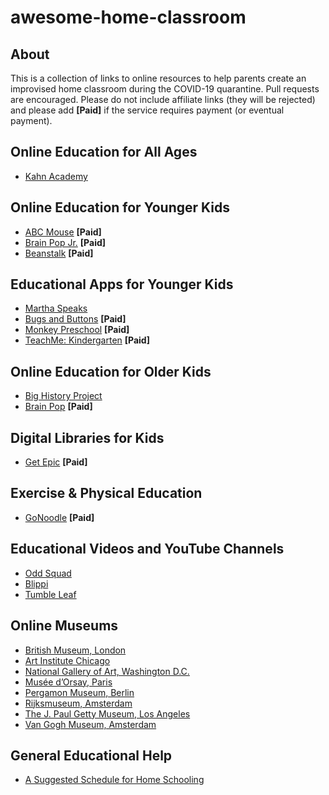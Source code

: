 # awesome-home-classroom

## About 
This is a collection of links to online resources to help parents create an improvised home classroom during the COVID-19 quarantine.
Pull requests are encouraged.  Please do not include affiliate links (they will be rejected) and please add **[Paid]** if the service requires payment (or eventual payment).

## Online Education for All Ages
* [Kahn Academy](https://www.khanacademy.org/)

## Online Education for Younger Kids
* [ABC Mouse](https://www.abcmouse.com) **[Paid]**
* [Brain Pop Jr.](https://jr.brainpop.com/) **[Paid]**
* [Beanstalk](https://beanstalk.co/) **[Paid]**

## Educational Apps for Younger Kids
* [Martha Speaks](https://pbskids.org/martha/mobile/index.html)
* [Bugs and Buttons](https://apps.apple.com/us/app/bugs-and-buttons/id446031868) **[Paid]**
* [Monkey Preschool](http://monkeypreschool.com/) **[Paid]**
* [TeachMe: Kindergarten](https://www.commonsensemedia.org/app-reviews/teachme-kindergarten) **[Paid]**
  
## Online Education for Older Kids
* [Big History Project](https://school.bighistoryproject.com/bhplive)
* [Brain Pop](https://www.brainpop.com/) **[Paid]**

## Digital Libraries for Kids
* [Get Epic](https://www.getepic.com) **[Paid]**

## Exercise & Physical Education 
* [GoNoodle](https://www.gonoodle.com/) **[Paid]**

## Educational Videos and YouTube Channels
* [Odd Squad](https://pbskids.org/oddsquad/)
* [Blippi](https://www.youtube.com/channel/UC5PYHgAzJ1wLEidB58SK6Xw)
* [Tumble Leaf](https://www.amazon.com/gp/video/detail/B00CBLOXTU/ref=atv_dp_share_cu_r)

## Online Museums
* [British Museum, London](https://britishmuseum.withgoogle.com/)
* [Art Institute Chicago](https://www.artic.edu/collection)
* [National Gallery of Art, Washington D.C.](https://artsandculture.google.com/partner/national-gallery-of-art-washington-dc?hl=en)
* [Musée d’Orsay, Paris](https://artsandculture.google.com/partner/musee-dorsay-paris?hl=en)
* [Pergamon Museum, Berlin](https://artsandculture.google.com/entity/pergamon/m05tcm?hl=en)
* [Rijksmuseum, Amsterdam](https://artsandculture.google.com/streetview/rijksmuseum/iwH5aYGoPwSf7g?hl=en&sv_lng=4.885283712508563&sv_lat=52.35984312584405&sv_h=311.1699875145569&sv_p=-5.924133903625474&sv_pid=fOVcUXQW2wpRf33iUmxEfg&sv_z=1)
* [The J. Paul Getty Museum, Los Angeles](https://artsandculture.google.com/partner/the-j-paul-getty-museum?hl=en)
* [Van Gogh Museum, Amsterdam](https://artsandculture.google.com/partner/van-gogh-museum?hl=en)

## General Educational Help
* [A Suggested Schedule for Home Schooling](/images/daily-schedule.jpg)
